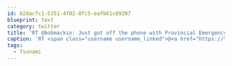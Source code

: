 ```yaml
---
id: b2dacfc1-5351-4f02-8fc5-eafb61c89397
blueprint: text
category: twitter
title: 'RT @bobmackin: Just got off the phone with Provincial Emergency Program. Vancouverites, breathe easy! #Tsunami watch DOES NOT apply to V ...'
caption: 'RT <span class="username username_linked">@<a href="https://twitter.com/bobmackin" title="Bob Mackin">bobmackin</a></span>: Just got off the phone with Provincial Emergency Program. Vancouverites, breathe easy! <span class="hashtag hashtag_local">#<a href="http://tweettemp.darylchymko.ca/?tag=tsunami">Tsunami</a> watch DOES NOT apply to V ...'
tags:
  - Tsunami
---
```

